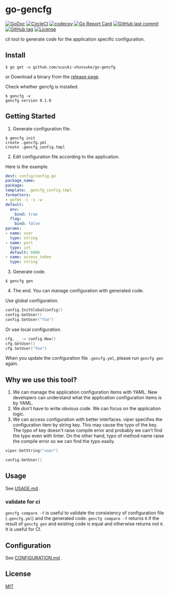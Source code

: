 # go-gencfg

[![GoDoc](http://img.shields.io/badge/go-documentation-blue.svg?style=flat-square)](http://godoc.org/github.com/suzuki-shunsuke/go-gencfg)
[![CircleCI](https://circleci.com/gh/suzuki-shunsuke/go-gencfg.svg?style=svg)](https://circleci.com/gh/suzuki-shunsuke/go-gencfg)
[![codecov](https://codecov.io/gh/suzuki-shunsuke/go-gencfg/branch/master/graph/badge.svg)](https://codecov.io/gh/suzuki-shunsuke/go-gencfg)
[![Go Report Card](https://goreportcard.com/badge/github.com/suzuki-shunsuke/go-gencfg)](https://goreportcard.com/report/github.com/suzuki-shunsuke/go-gencfg)
[![GitHub last commit](https://img.shields.io/github/last-commit/suzuki-shunsuke/go-gencfg.svg)](https://github.com/suzuki-shunsuke/go-gencfg)
[![GitHub tag](https://img.shields.io/github/tag/suzuki-shunsuke/go-gencfg.svg)](https://github.com/suzuki-shunsuke/go-gencfg/releases)
[![License](http://img.shields.io/badge/license-mit-blue.svg?style=flat-square)](https://raw.githubusercontent.com/suzuki-shunsuke/go-gencfg/master/LICENSE)

cli tool to generate code for the application specific configuration.

## Install

```
$ go get -u github.com/suzuki-shunsuke/go-gencfg
```

or Download a binary from the [release page](https://github.com/suzuki-shunsuke/go-gencfg/releases).

Check whether gencfg is installed.

```
$ gencfg -v
gencfg version 0.1.0
```

## Getting Started

1. Generate configuration file.

```
$ gencfg init
create .gencfg.yml
create .gencfg_config.tmpl
```

2. Edit configuration file according to the application.

Here is the example.

```yaml
dest: config/config.go
package_name:
package:
template: .gencfg_config.tmpl
formatters:
- gofmt -l -s -w
default:
  env:
    bind: true
  flag:
    bind: false
params:
- name: user
  type: string
- name: port
  type: int
  default: 6000
- name: access_token
  type: string
```

3. Generate code.

```
$ gencfg gen
```

4. The end. You can manage configuration with generated code.

Use global configuration.

```go
config.InitGlobalConfig()
config.GetUser()
config.SetUser("foo")
```

Or use local configuration.

```go
cfg, _ := config.New()
cfg.GetUser()
cfg.SetUser("foo")
```

When you update the configuration file `.gencfg.yml`, please run `gencfg gen` again.

## Why we use this tool?

1. We can manage the application configuration items with YAML. New developers can understand what the application configuration items is by YAML.
2. We don't have to write obvious code. We can focus on the application logic.
3. We can access configuration with better interfaces. viper specifies the configuration item by string key. This may cause the typo of the key. The typo of key doesn't raise compile error and probably we can't find the typo even with linter. On the other hand, typo of method name raise the compile error so we can find the typo easily.

```go
viper.GetString("user")
```

```go
config.GetUser()
```

## Usage

See [USAGE.md](docs/USAGE.md) .

### validate for ci

`gencfg compare -f` is useful to validate the consistency of configuration file (`.gencfg.yml`) and the generated code.
`gencfg compare -f` returns `0` if the result of `gencfg gen` and existing code is equal and otherwise returns not `0`.
It is useful for CI.

## Configuration

See [CONFIGURATION.md](docs/CONFIGURATION.md) .

## License

[MIT](LICENSE)
